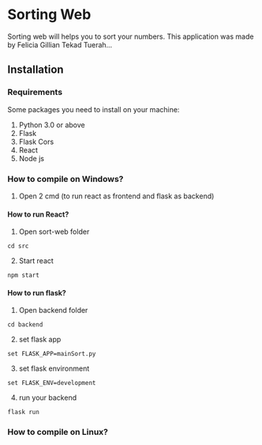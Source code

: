 # Sorting Web
Sorting web will helps you to sort your numbers. This application was made by Felicia Gillian Tekad Tuerah...

## Installation
### Requirements
Some packages you need to install on your machine:
1. Python 3.0 or above
2. Flask 
3. Flask Cors
4. React
5. Node js

### How to compile on Windows?
1. Open 2 cmd (to run react as frontend and flask as backend)
#### How to run React?
1. Open sort-web folder
```
cd src
```
2. Start react
```
npm start
```
#### How to run flask?
1. Open backend folder
```
cd backend
```
2. set flask app
```
set FLASK_APP=mainSort.py
```
3. set flask environment
```
set FLASK_ENV=development
```
4. run your backend
```
flask run
```

### How to compile on Linux?
